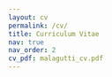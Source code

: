 ```yaml
---
layout: cv
permalink: /cv/
title: Curriculum Vitae
nav: true
nav_order: 2
cv_pdf: malagutti_cv.pdf
---
```

